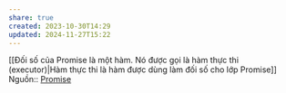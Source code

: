 ```yaml
---
share: true
created: 2023-10-30T14:29
updated: 2024-11-27T15:22
---
```

[[Đối số của Promise là một hàm. Nó được gọi là hàm thực thi (executor)|Hàm thực thi là hàm được dùng làm đối số cho lớp Promise]]
Nguồn:: [Promise](https://javascript.info/promise-basics)